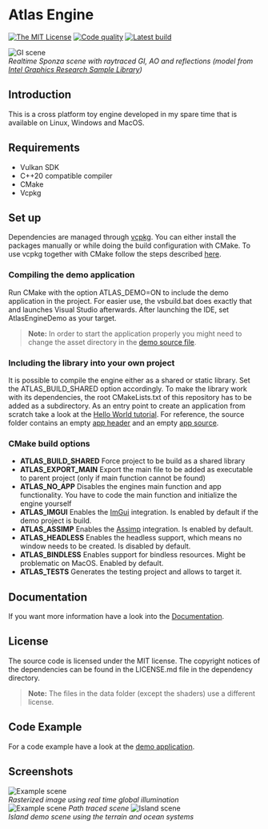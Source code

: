 # Atlas Engine
[![The MIT License][license-image]][license-url]
[![Code quality][code-quality-image]][code-quality-url]
[![Latest build](https://github.com/tippesi/Atlas-Engine/actions/workflows/build.yml/badge.svg)](https://github.com/tippesi/Atlas-Engine/actions/workflows/build.yml)

[license-image]: https://img.shields.io/badge/License-MIT-yellow.svg
[license-url]: https://opensource.org/licenses/MIT
[code-quality-image]: https://app.codacy.com/project/badge/Grade/0b8608dc5cb349a38b8d64c7fbcbcda6
[code-quality-url]: https://app.codacy.com/gh/tippesi/Atlas-Engine/dashboard?utm_source=gh&utm_medium=referral&utm_content=&utm_campaign=Badge_grade

![GI scene](wiki/images/intel_sponza.gif) <br/>*Realtime Sponza scene with raytraced GI, AO and reflections (model from [Intel Graphics Research Sample Library](https://www.intel.com/content/www/us/en/developer/topic-technology/graphics-research/samples.html))* <br/>
## Introduction
This is a cross platform toy engine developed in my spare time that is available on Linux, Windows and MacOS.
## Requirements
- Vulkan SDK
- C++20 compatible compiler
- CMake
- Vcpkg
## Set up
Dependencies are managed through [vcpkg](https://github.com/microsoft/vcpkg). You can either install the packages manually 
or while doing the build configuration with CMake. To use vcpkg together with CMake follow the steps described [here](https://github.com/microsoft/vcpkg#using-vcpkg-with-cmake).
### Compiling the demo application
Run CMake with the option ATLAS_DEMO=ON to include the demo application in the project. For easier use, the vsbuild.bat does exactly
that and launches Visual Studio afterwards. After launching the IDE, set AtlasEngineDemo as your target.
>**Note:**
>In order to start the application properly you might need to change the asset directory in the [demo source file](https://github.com/tippesi/Atlas-Engine/blob/master/src/demo/App.cpp).
### Including the library into your own project
It is possible to compile the engine either as a shared or static library. Set the ATLAS_BUILD_SHARED option accordingly. To make
the library work with its dependencies, the root CMakeLists.txt of this repository has to be added as a subdirectory. As an entry
point to create an application from scratch take a look at the [Hello World tutorial](https://github.com/tippesi/Atlas-Engine/wiki/Hello-World). For reference, the source folder contains an empty [app header](https://github.com/tippesi/Atlas-Engine/blob/master/src/engine/App.h) and an empty [app source](https://github.com/tippesi/Atlas-Engine/blob/master/src/demo/App.cpp).
<!---
### Android
You can compile the engine using Gradle either with or without AndroidStudio.
The Gradle project can be found in **./platform/android**. Open it before you proceed.
There are also two options available: Start a new project with a predefined
main file which you can edit. The second option is two use the engine as a subproject in an already existing project. 

**Note: Right now there is a bug in the NDK that prevents a successful build. Last version which worked was NDK 18.x. NDK 22.x shouldn't have any problems. To prevent any issues, don't let Android Studio automatically upgrade the NDK or Gradle versions of the project.**
#### New project using the engine
You can find the main file at **./src/main.cpp**. Just start your project there, it already
contains a main function. 
#### Excisting project using the engine
There exist two options:
- You can use the engine as a Gradle subproject.
- You can use the engine as a CMake subproject. Just copy the **./platform** folder to the folder
of the CMake root project. In the **./platform/android/app/src/main/java/com/atlasengine/app** file add the root library name and load
the project with Android Studio. The CMake project has to be compiled as a shared library. Make sure that the path to your data in the
asset directory is correct.
-->
### CMake build options
- **ATLAS_BUILD_SHARED** Force project to be build as a shared library
- **ATLAS_EXPORT_MAIN** Export the main file to be added as executable to parent project (only if main function cannot be found)
- **ATLAS_NO_APP** Disables the engines main function and app functionality. You have to code the main function and
initialize the engine yourself
- **ATLAS_IMGUI** Enables the [ImGui](https://github.com/ocornut/imgui) integration. Is enabled by default if the demo project is build.
- **ATLAS_ASSIMP** Enables the [Assimp](https://github.com/assimp/assimp) integration. Is enabled by default.
- **ATLAS_HEADLESS** Enables the headless support, which means no window needs to be created. Is disabled by default.
- **ATLAS_BINDLESS** Enables support for bindless resources. Might be problematic on MacOS. Enabled by default.
- **ATLAS_TESTS** Generates the testing project and allows to target it.
## Documentation
If you want more information have a look into the [Documentation](https://tippesi.github.io/Atlas-Engine-Doc/index.html).
## License
The source code is licensed under the MIT license. The copyright notices of the dependencies can be found
in the LICENSE.md file in the dependency directory. 
>**Note:**
>The files in the data folder (except the shaders) use a different license. 
## Code Example
For a code example have a look at the [demo application](https://github.com/tippesi/Atlas-Engine/tree/master/src/demo).
## Screenshots
![Example scene](wiki/images/sponza_rasterized.png) <br/>
*Rasterized image using real time global illumination* <br/>
![Example scene](wiki/images/sponza_pathtraced.png)
*Path traced scene*
![Island scene](wiki/images/island.gif) <br/>
*Island demo scene using the terrain and ocean systems* <br/>
